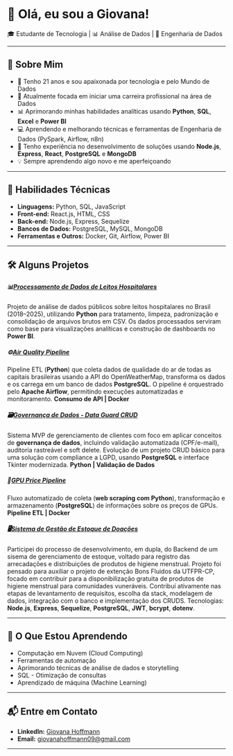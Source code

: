 # 👋 Olá, eu sou a Giovana!

🎓 Estudante de Tecnologia | 📊 Análise de Dados | 🚀 Engenharia de Dados

---

## 🌟 Sobre Mim
- 🎂 Tenho 21 anos e sou apaixonada por tecnologia e pelo Mundo de Dados
- 🎯 Atualmente focada em iniciar uma carreira profissional na área de Dados
- 📊 Aprimorando minhas habilidades analíticas usando **Python**, **SQL**,  **Excel** e **Power BI**
- 💻 Aprendendo e melhorando técnicas e ferramentas de Engenharia de Dados (PySpark, Airflow, n8n)
- 🚀 Tenho experiência no desenvolvimento de soluções usando **Node.js**, **Express**, **React**, **PostgreSQL** e **MongoDB**
- 💡 Sempre aprendendo algo novo e me aperfeiçoando

---

## 🧠 Habilidades Técnicas
- **Linguagens:** Python, SQL, JavaScript
- **Front-end:** React.js, HTML, CSS
- **Back-end:** Node.js, Express, Sequelize
- **Bancos de Dados:** PostgreSQL, MySQL, MongoDB
- **Ferramentas e Outros:** Docker, Git, Airflow, Power BI

---

## 🛠️ Alguns Projetos
##### 📊[Processamento de Dados de Leitos Hospitalares](https://github.com/GiovanaHoffmann/prosessamento_dados_leitos_BR)
Projeto de análise de dados públicos sobre leitos hospitalares no Brasil (2018–2025), utilizando **Python** para tratamento, limpeza, padronização e consolidação de arquivos brutos em CSV. Os dados processados serviram como base para visualizações analíticas e construção de dashboards no **Power BI**.


##### ⚙️[Air Quality Pipeline](https://github.com/GiovanaHoffmann/air_quality_pipeline.git)
Pipeline ETL (**Python**) que coleta dados de qualidade do ar de todas as capitais brasileiras usando a API do OpenWeatherMap, transforma os dados e os carrega em um banco de dados **PostgreSQL**. O pipeline é orquestrado pelo **Apache Airflow**, permitindo execuções automatizadas e monitoramento.	**Consumo de API | Docker**   


##### 🗃️[Governança de Dados - Data Guard CRUD](https://github.com/GiovanaHoffmann/DataGuard_CRUD.git)
Sistema MVP de gerenciamento de clientes com foco em aplicar conceitos de **governança de dados**, incluindo validação automatizada (CPF/e-mail), auditoria rastreável e soft delete. Evolução de um projeto CRUD básico para uma solução com compliance a LGPD, usando **PostgreSQL** e interface Tkinter modernizada.	**Python | Validação de Dados**


##### 🔎[GPU Price Pipeline](https://github.com/GiovanaHoffmann/mercadolivre-gpu-scraper.git)
Fluxo automatizado de coleta (**web scraping com Python**), transformação e armazenamento (**PostgreSQL**) de informações sobre os preços de GPUs.	**Pipeline ETL | Docker**


##### 🖥️[Sistema de Gestão de Estoque de Doações](github.com/GiovanaHoffmann/backend-controle-de-estoque)
Participei do processo de desenvolvimento, em dupla, do Backend de um sisema de gerenciamento de estoque, voltado para registro das arrecadações e distribuições de produtos de higiene menstrual. Projeto foi pensado para auxiliar o projeto de extenção Bons Fluidos da UTFPR-CP, focado em contribuir para a disponibilização gratuita de produtos de higiene menstrual para comunidades vuneráveis. Contribuí ativamente nas etapas de levantamento de requisitos, escolha da stack, modelagem de dados, integração com o banco e implementação dos CRUDS. Tecnologias: **Node.js**, **Express**, **Sequelize**, **PostgreSQL**, **JWT**, **bcrypt**, **dotenv**.

---

## 🌱 O Que Estou Aprendendo
- Computação em Nuvem (Cloud Computing)
- Ferramentas de automação
- Aprimorando técnicas de análise de dados e storytelling
- SQL - Otimização de consultas
- Aprendizado de máquina (Machine Learning)

---

## 📬 Entre em Contato
- **LinkedIn:** [Giovana Hoffmann](https://www.linkedin.com/in/giovana-hoffmann-a53987255)
- **Email:** giovanahoffmann09@gmail.com
---

